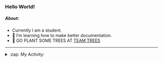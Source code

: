 ### Hello World!

##### About:
- Currently I am a student.
- 🌱 I’m learning how to make better documentation.
- 🌱 GO PLANT SOME TREES AT [TEAM TREES](https://teamtrees.org/)

---
<details>
  <summary>:zap: My Activity:</summary>
  
<!--START_SECTION:waka-->
![Code Time](http://img.shields.io/badge/Code%20Time-1%2C218%20hrs%2039%20mins-blue)

**I'm a Night 🦉** 

```text
🌞 Morning                1926 commits        ███░░░░░░░░░░░░░░░░░░░░░░   10.17 % 
🌆 Daytime                6419 commits        ████████░░░░░░░░░░░░░░░░░   33.88 % 
🌃 Evening                5436 commits        ███████░░░░░░░░░░░░░░░░░░   28.69 % 
🌙 Night                  5166 commits        ███████░░░░░░░░░░░░░░░░░░   27.27 % 
```
📅 **I'm Most Productive on Wednesday** 

```text
Monday                   2649 commits        ███░░░░░░░░░░░░░░░░░░░░░░   13.98 % 
Tuesday                  2593 commits        ███░░░░░░░░░░░░░░░░░░░░░░   13.69 % 
Wednesday                4446 commits        ██████░░░░░░░░░░░░░░░░░░░   23.47 % 
Thursday                 2467 commits        ███░░░░░░░░░░░░░░░░░░░░░░   13.02 % 
Friday                   2000 commits        ███░░░░░░░░░░░░░░░░░░░░░░   10.56 % 
Saturday                 1640 commits        ██░░░░░░░░░░░░░░░░░░░░░░░   08.66 % 
Sunday                   3152 commits        ████░░░░░░░░░░░░░░░░░░░░░   16.64 % 
```


📊 **This Week I Spent My Time On** 

```text
🔥 Editors: 
VS Code                  10 hrs 40 mins      █████████████████████░░░░   84.24 % 
Android Studio           1 hr 52 mins        ████░░░░░░░░░░░░░░░░░░░░░   14.83 % 
IntelliJ                 7 mins              ░░░░░░░░░░░░░░░░░░░░░░░░░   00.92 % 

🐱‍💻 Projects: 
chacha-chaudhary-web     5 hrs 46 mins       ███████████░░░░░░░░░░░░░░   45.57 % 
dev-pro-tips-bot         2 hrs 40 mins       █████░░░░░░░░░░░░░░░░░░░░   21.13 % 
namami-gange-chatbot     1 hr 27 mins        ███░░░░░░░░░░░░░░░░░░░░░░   11.54 % 
apiworkofcc              1 hr 11 mins        ██░░░░░░░░░░░░░░░░░░░░░░░   09.41 % 
py-series                45 mins             ██░░░░░░░░░░░░░░░░░░░░░░░   06.01 % 
```


 Last Updated on 04/10/2023 05:10:22 UTC
<!--END_SECTION:waka-->
</details>
